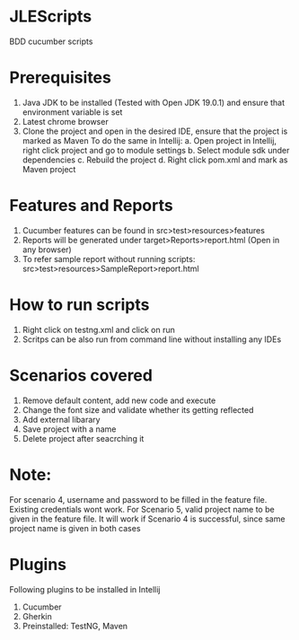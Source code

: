 # JLEScripts
BDD cucumber scripts

# Prerequisites
1. Java JDK to be installed (Tested with Open JDK 19.0.1) and ensure that environment variable is set
2. Latest chrome browser
3. Clone the project and open in the desired IDE, ensure that the project is marked as Maven
    To do the same in Intellij:
     a. Open project in Intellij, right click project and go to module settings
     b. Select module sdk under dependencies
     c. Rebuild the project
     d. Right click pom.xml and mark as Maven project

# Features and Reports
1. Cucumber features can be found in src>test>resources>features
2. Reports will be generated under target>Reports>report.html (Open in any browser)
3. To refer sample report without running scripts: src>test>resources>SampleReport>report.html

# How to run scripts
1. Right click on testng.xml and click on run
2. Scritps can be also run from command line without installing any IDEs

# Scenarios covered
1. Remove default content, add new code and execute 
2. Change the font size and validate whether its getting reflected
3. Add external libarary
4. Save project with a name 
5. Delete project after seacrching it

# Note: 
For scenario 4, username and password to be filled in the feature file. Existing credentials wont work. For Scenario 5, valid project name to be given in the feature file. It will work if Scenario 4 is successful, since same project name is given in both cases

# Plugins
Following plugins to be installed in Intellij
1. Cucumber
2. Gherkin
3. Preinstalled: TestNG, Maven

